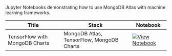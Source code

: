 Jupyter Notebooks demonstrating how to use MongoDB Atlas with machine learning frameworks.

| Title | Stack | Notebook |
|-------|-------|----------|
| TensorFlow with MongoDB Charts | MongoDB Atlas, TensorFlow, MongoDB Charts | [![View Notebook](https://img.shields.io/badge/view-notebook-orange?logo=jupyter)](https://github.com/mongodb-developer/GenAI-Showcase/blob/main/notebooks/ml/tensorflow_mongodbcharts_horoscopes.ipynb) |
